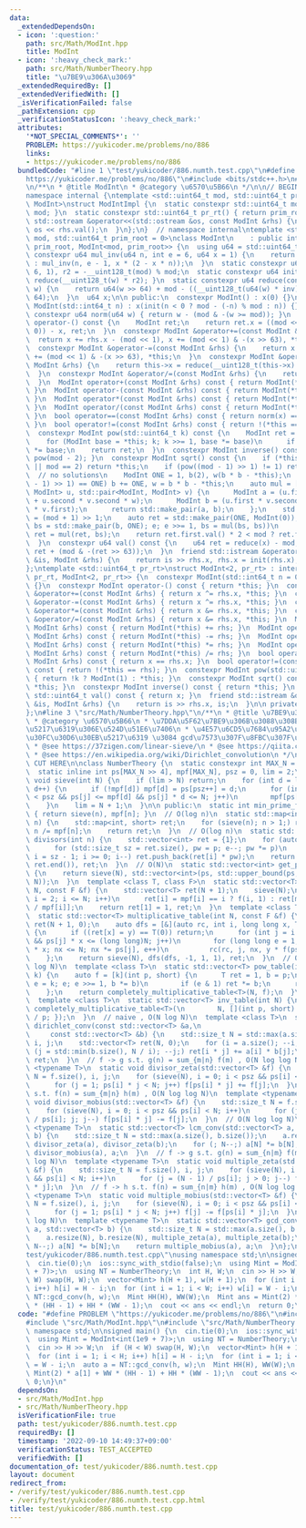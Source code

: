 ```yaml
---
data:
  _extendedDependsOn:
  - icon: ':question:'
    path: src/Math/ModInt.hpp
    title: ModInt
  - icon: ':heavy_check_mark:'
    path: src/Math/NumberTheory.hpp
    title: "\u7BE9\u306A\u3069"
  _extendedRequiredBy: []
  _extendedVerifiedWith: []
  _isVerificationFailed: false
  _pathExtension: cpp
  _verificationStatusIcon: ':heavy_check_mark:'
  attributes:
    '*NOT_SPECIAL_COMMENTS*': ''
    PROBLEM: https://yukicoder.me/problems/no/886
    links:
    - https://yukicoder.me/problems/no/886
  bundledCode: "#line 1 \"test/yukicoder/886.numth.test.cpp\"\n#define PROBLEM \"\
    https://yukicoder.me/problems/no/886\"\n#include <bits/stdc++.h>\n#line 3 \"src/Math/ModInt.hpp\"\
    \n/**\n * @title ModInt\n * @category \u6570\u5B66\n */\n\n// BEGIN CUT HERE\n\
    namespace internal {\ntemplate <std::uint64_t mod, std::uint64_t prim_root, class\
    \ ModInt>\nstruct ModIntImpl {\n  static constexpr std::uint64_t modulo() { return\
    \ mod; }\n  static constexpr std::uint64_t pr_rt() { return prim_root; }\n  friend\
    \ std::ostream &operator<<(std::ostream &os, const ModInt &rhs) {\n    return\
    \ os << rhs.val();\n  }\n};\n}  // namespace internal\ntemplate <std::uint64_t\
    \ mod, std::uint64_t prim_root = 0>\nclass ModInt\n    : public internal::ModIntImpl<mod,\
    \ prim_root, ModInt<mod, prim_root>> {\n  using u64 = std::uint64_t;\n  static\
    \ constexpr u64 mul_inv(u64 n, int e = 6, u64 x = 1) {\n    return e == 0 ? x\
    \ : mul_inv(n, e - 1, x * (2 - x * n));\n  }\n  static constexpr u64 inv = mul_inv(mod,\
    \ 6, 1), r2 = -__uint128_t(mod) % mod;\n  static constexpr u64 init(u64 w) { return\
    \ reduce(__uint128_t(w) * r2); }\n  static constexpr u64 reduce(const __uint128_t\
    \ w) {\n    return u64(w >> 64) + mod - ((__uint128_t(u64(w) * inv) * mod) >>\
    \ 64);\n  }\n  u64 x;\n\n public:\n  constexpr ModInt() : x(0) {}\n  constexpr\
    \ ModInt(std::int64_t n) : x(init(n < 0 ? mod - (-n) % mod : n)) {}\n  static\
    \ constexpr u64 norm(u64 w) { return w - (mod & -(w >= mod)); }\n  constexpr ModInt\
    \ operator-() const {\n    ModInt ret;\n    return ret.x = ((mod << 1) & -(x !=\
    \ 0)) - x, ret;\n  }\n  constexpr ModInt &operator+=(const ModInt &rhs) {\n  \
    \  return x += rhs.x - (mod << 1), x += (mod << 1) & -(x >> 63), *this;\n  }\n\
    \  constexpr ModInt &operator-=(const ModInt &rhs) {\n    return x -= rhs.x, x\
    \ += (mod << 1) & -(x >> 63), *this;\n  }\n  constexpr ModInt &operator*=(const\
    \ ModInt &rhs) {\n    return this->x = reduce(__uint128_t(this->x) * rhs.x), *this;\n\
    \  }\n  constexpr ModInt &operator/=(const ModInt &rhs) {\n    return this->operator*=(rhs.inverse());\n\
    \  }\n  ModInt operator+(const ModInt &rhs) const { return ModInt(*this) += rhs;\
    \ }\n  ModInt operator-(const ModInt &rhs) const { return ModInt(*this) -= rhs;\
    \ }\n  ModInt operator*(const ModInt &rhs) const { return ModInt(*this) *= rhs;\
    \ }\n  ModInt operator/(const ModInt &rhs) const { return ModInt(*this) /= rhs;\
    \ }\n  bool operator==(const ModInt &rhs) const { return norm(x) == norm(rhs.x);\
    \ }\n  bool operator!=(const ModInt &rhs) const { return !(*this == rhs); }\n\
    \  constexpr ModInt pow(std::uint64_t k) const {\n    ModInt ret = ModInt(1);\n\
    \    for (ModInt base = *this; k; k >>= 1, base *= base)\n      if (k & 1) ret\
    \ *= base;\n    return ret;\n  }\n  constexpr ModInt inverse() const { return\
    \ pow(mod - 2); }\n  constexpr ModInt sqrt() const {\n    if (*this == ModInt(0)\
    \ || mod == 2) return *this;\n    if (pow((mod - 1) >> 1) != 1) return ModInt(0);\
    \  // no solutions\n    ModInt ONE = 1, b(2), w(b * b - *this);\n    while (w.pow((mod\
    \ - 1) >> 1) == ONE) b += ONE, w = b * b - *this;\n    auto mul = [&](std::pair<ModInt,\
    \ ModInt> u, std::pair<ModInt, ModInt> v) {\n      ModInt a = (u.first * v.first\
    \ + u.second * v.second * w);\n      ModInt b = (u.first * v.second + u.second\
    \ * v.first);\n      return std::make_pair(a, b);\n    };\n    std::uint64_t e\
    \ = (mod + 1) >> 1;\n    auto ret = std::make_pair(ONE, ModInt(0));\n    for (auto\
    \ bs = std::make_pair(b, ONE); e; e >>= 1, bs = mul(bs, bs))\n      if (e & 1)\
    \ ret = mul(ret, bs);\n    return ret.first.val() * 2 < mod ? ret.first : -ret.first;\n\
    \  }\n  constexpr u64 val() const {\n    u64 ret = reduce(x) - mod;\n    return\
    \ ret + (mod & -(ret >> 63));\n  }\n  friend std::istream &operator>>(std::istream\
    \ &is, ModInt &rhs) {\n    return is >> rhs.x, rhs.x = init(rhs.x), is;\n  }\n\
    };\ntemplate <std::uint64_t pr_rt>\nstruct ModInt<2, pr_rt> : internal::ModIntImpl<2,\
    \ pr_rt, ModInt<2, pr_rt>> {\n  constexpr ModInt(std::int64_t n = 0) : x(n & 1)\
    \ {}\n  constexpr ModInt operator-() const { return *this; }\n  constexpr ModInt\
    \ &operator+=(const ModInt &rhs) { return x ^= rhs.x, *this; }\n  constexpr ModInt\
    \ &operator-=(const ModInt &rhs) { return x ^= rhs.x, *this; }\n  constexpr ModInt\
    \ &operator*=(const ModInt &rhs) { return x &= rhs.x, *this; }\n  constexpr ModInt\
    \ &operator/=(const ModInt &rhs) { return x &= rhs.x, *this; }\n  ModInt operator+(const\
    \ ModInt &rhs) const { return ModInt(*this) += rhs; }\n  ModInt operator-(const\
    \ ModInt &rhs) const { return ModInt(*this) -= rhs; }\n  ModInt operator*(const\
    \ ModInt &rhs) const { return ModInt(*this) *= rhs; }\n  ModInt operator/(const\
    \ ModInt &rhs) const { return ModInt(*this) /= rhs; }\n  bool operator==(const\
    \ ModInt &rhs) const { return x == rhs.x; }\n  bool operator!=(const ModInt &rhs)\
    \ const { return !(*this == rhs); }\n  constexpr ModInt pow(std::uint64_t k) const\
    \ { return !k ? ModInt(1) : *this; }\n  constexpr ModInt sqrt() const { return\
    \ *this; }\n  constexpr ModInt inverse() const { return *this; }\n  constexpr\
    \ std::uint64_t val() const { return x; }\n  friend std::istream &operator>>(std::istream\
    \ &is, ModInt &rhs) {\n    return is >> rhs.x, is;\n  }\n\n private:\n  bool x;\n\
    };\n#line 3 \"src/Math/NumberTheory.hpp\"\n/**\n * @title \u7BE9\u306A\u3069\n\
    \ * @category \u6570\u5B66\n * \u7DDA\u5F62\u7BE9\u306B\u3088\u308B\u7D20\u6570\
    \u5217\u6319\u306E\u524D\u51E6\u7406\n * \u4E57\u6CD5\u7684\u95A2\u6570 \u30C6\
    \u30FC\u30D6\u30EB\u5217\u6319 \u3084 gcd\u7573\u307F\u8FBC\u307F\u306A\u3069\n\
    \ * @see https://37zigen.com/linear-sieve/\n * @see https://qiita.com/convexineq/items/afc84dfb9ee4ec4a67d5\n\
    \ * @see https://en.wikipedia.org/wiki/Dirichlet_convolution\n */\n\n// BEGIN\
    \ CUT HERE\n\nclass NumberTheory {\n  static constexpr int MAX_N = 1 << 24;\n\
    \  static inline int ps[MAX_N >> 4], mpf[MAX_N], psz = 0, lim = 2;\n  static inline\
    \ void sieve(int N) {\n    if (lim > N) return;\n    for (int d = lim; d <= N;\
    \ d++) {\n      if (!mpf[d]) mpf[d] = ps[psz++] = d;\n      for (int j = 0; j\
    \ < psz && ps[j] <= mpf[d] && ps[j] * d <= N; j++)\n        mpf[ps[j] * d] = ps[j];\n\
    \    }\n    lim = N + 1;\n  }\n\n public:\n  static int min_prime_factor(int n)\
    \ { return sieve(n), mpf[n]; }\n  // O(log n)\n  static std::map<int, short> factorize(int\
    \ n) {\n    std::map<int, short> ret;\n    for (sieve(n); n > 1;) ret[mpf[n]]++,\
    \ n /= mpf[n];\n    return ret;\n  }\n  // O(log n)\n  static std::vector<int>\
    \ divisors(int n) {\n    std::vector<int> ret = {1};\n    for (auto [p, e] : factorize(n))\n\
    \      for (std::size_t sz = ret.size(), pw = p; e--; pw *= p)\n        for (int\
    \ i = sz - 1; i >= 0; i--) ret.push_back(ret[i] * pw);\n    return std::sort(ret.begin(),\
    \ ret.end()), ret;\n  }\n  // O(N)\n  static std::vector<int> get_primes(int N)\
    \ {\n    return sieve(N), std::vector<int>(ps, std::upper_bound(ps, ps + psz,\
    \ N));\n  }\n  template <class T, class F>\n  static std::vector<T> completely_multiplicative_table(int\
    \ N, const F &f) {\n    std::vector<T> ret(N + 1);\n    sieve(N);\n    for (int\
    \ i = 2; i <= N; i++)\n      ret[i] = mpf[i] == i ? f(i, 1) : ret[mpf[i]] * ret[i\
    \ / mpf[i]];\n    return ret[1] = 1, ret;\n  }\n  template <class T, class F>\n\
    \  static std::vector<T> multiplicative_table(int N, const F &f) {\n    std::vector<T>\
    \ ret(N + 1, 0);\n    auto dfs = [&](auto rc, int i, long long x, T y) -> void\
    \ {\n      if ((ret[x] = y) == T(0)) return;\n      for (int j = i + 1; j < psz\
    \ && ps[j] * x <= (long long)N; j++)\n        for (long long e = 1, nx = ps[j]\
    \ * x; nx <= N; nx *= ps[j], e++)\n          rc(rc, j, nx, y * f(ps[j], e));\n\
    \    };\n    return sieve(N), dfs(dfs, -1, 1, 1), ret;\n  }\n  // O(N log k /\
    \ log N)\n  template <class T>\n  static std::vector<T> pow_table(int N, std::uint64_t\
    \ k) {\n    auto f = [k](int p, short) {\n      T ret = 1, b = p;\n      for (auto\
    \ e = k; e; e >>= 1, b *= b)\n        if (e & 1) ret *= b;\n      return ret;\n\
    \    };\n    return completely_multiplicative_table<T>(N, f);\n  }\n  // O(N)\n\
    \  template <class T>\n  static std::vector<T> inv_table(int N) {\n    return\
    \ completely_multiplicative_table<T>(\n        N, [](int p, short) { return T(1)\
    \ / p; });\n  }\n  // naive , O(N log N)\n  template <class T>\n  static std::vector<T>\
    \ dirichlet_conv(const std::vector<T> &a,\n                                  \
    \     const std::vector<T> &b) {\n    std::size_t N = std::max(a.size(), b.size()),\
    \ i, j;\n    std::vector<T> ret(N, 0);\n    for (i = a.size(); --i;)\n      for\
    \ (j = std::min(b.size(), N / i); --j;) ret[i * j] += a[i] * b[j];\n    return\
    \ ret;\n  }\n  // f -> g s.t. g(n) = sum_{m|n} f(m) , O(N log log N)\n  template\
    \ <typename T>\n  static void divisor_zeta(std::vector<T> &f) {\n    std::size_t\
    \ N = f.size(), i, j;\n    for (sieve(N), i = 0; i < psz && ps[i] < N; i++)\n\
    \      for (j = 1; ps[i] * j < N; j++) f[ps[i] * j] += f[j];\n  }\n  // f -> h\
    \ s.t. f(n) = sum_{m|n} h(m) , O(N log log N)\n  template <typename T>\n  static\
    \ void divisor_mobius(std::vector<T> &f) {\n    std::size_t N = f.size(), i, j;\n\
    \    for (sieve(N), i = 0; i < psz && ps[i] < N; i++)\n      for (j = (N - 1)\
    \ / ps[i]; j; j--) f[ps[i] * j] -= f[j];\n  }\n  // O(N log log N)\n  template\
    \ <typename T>\n  static std::vector<T> lcm_conv(std::vector<T> a, std::vector<T>\
    \ b) {\n    std::size_t N = std::max(a.size(), b.size());\n    a.resize(N), b.resize(N),\
    \ divisor_zeta(a), divisor_zeta(b);\n    for (; N--;) a[N] *= b[N];\n    return\
    \ divisor_mobius(a), a;\n  }\n  // f -> g s.t. g(n) = sum_{n|m} f(m) , O(N log\
    \ log N)\n  template <typename T>\n  static void multiple_zeta(std::vector<T>\
    \ &f) {\n    std::size_t N = f.size(), i, j;\n    for (sieve(N), i = 0; i < psz\
    \ && ps[i] < N; i++)\n      for (j = (N - 1) / ps[i]; j > 0; j--) f[j] += f[ps[i]\
    \ * j];\n  }\n  // f -> h s.t. f(n) = sum_{n|m} h(m) , O(N log log N)\n  template\
    \ <typename T>\n  static void multiple_mobius(std::vector<T> &f) {\n    std::size_t\
    \ N = f.size(), i, j;\n    for (sieve(N), i = 0; i < psz && ps[i] < N; i++)\n\
    \      for (j = 1; ps[i] * j < N; j++) f[j] -= f[ps[i] * j];\n  }\n  // O(N log\
    \ log N)\n  template <typename T>\n  static std::vector<T> gcd_conv(std::vector<T>\
    \ a, std::vector<T> b) {\n    std::size_t N = std::max(a.size(), b.size());\n\
    \    a.resize(N), b.resize(N), multiple_zeta(a), multiple_zeta(b);\n    for (;\
    \ N--;) a[N] *= b[N];\n    return multiple_mobius(a), a;\n  }\n};\n#line 5 \"\
    test/yukicoder/886.numth.test.cpp\"\nusing namespace std;\n\nsigned main() {\n\
    \  cin.tie(0);\n  ios::sync_with_stdio(false);\n  using Mint = ModInt<int(1e9\
    \ + 7)>;\n  using NT = NumberTheory;\n  int H, W;\n  cin >> H >> W;\n  if (H <\
    \ W) swap(H, W);\n  vector<Mint> h(H + 1), w(H + 1);\n  for (int i = 1; i < H;\
    \ i++) h[i] = H - i;\n  for (int i = 1; i < W; i++) w[i] = W - i;\n  auto a =\
    \ NT::gcd_conv(h, w);\n  Mint HH(H), WW(W);\n  Mint ans = Mint(2) * a[1] + WW\
    \ * (HH - 1) + HH * (WW - 1);\n  cout << ans << endl;\n  return 0;\n}\n"
  code: "#define PROBLEM \"https://yukicoder.me/problems/no/886\"\n#include <bits/stdc++.h>\n\
    #include \"src/Math/ModInt.hpp\"\n#include \"src/Math/NumberTheory.hpp\"\nusing\
    \ namespace std;\n\nsigned main() {\n  cin.tie(0);\n  ios::sync_with_stdio(false);\n\
    \  using Mint = ModInt<int(1e9 + 7)>;\n  using NT = NumberTheory;\n  int H, W;\n\
    \  cin >> H >> W;\n  if (H < W) swap(H, W);\n  vector<Mint> h(H + 1), w(H + 1);\n\
    \  for (int i = 1; i < H; i++) h[i] = H - i;\n  for (int i = 1; i < W; i++) w[i]\
    \ = W - i;\n  auto a = NT::gcd_conv(h, w);\n  Mint HH(H), WW(W);\n  Mint ans =\
    \ Mint(2) * a[1] + WW * (HH - 1) + HH * (WW - 1);\n  cout << ans << endl;\n  return\
    \ 0;\n}\n"
  dependsOn:
  - src/Math/ModInt.hpp
  - src/Math/NumberTheory.hpp
  isVerificationFile: true
  path: test/yukicoder/886.numth.test.cpp
  requiredBy: []
  timestamp: '2022-09-10 14:49:37+09:00'
  verificationStatus: TEST_ACCEPTED
  verifiedWith: []
documentation_of: test/yukicoder/886.numth.test.cpp
layout: document
redirect_from:
- /verify/test/yukicoder/886.numth.test.cpp
- /verify/test/yukicoder/886.numth.test.cpp.html
title: test/yukicoder/886.numth.test.cpp
---
```

